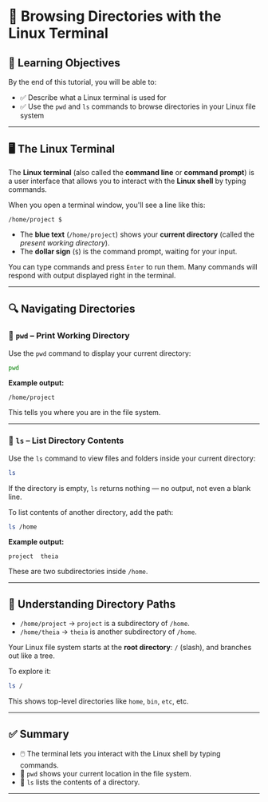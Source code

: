 # 📁 Browsing Directories with the Linux Terminal

## 🧠 Learning Objectives

By the end of this tutorial, you will be able to:

- ✅ Describe what a Linux terminal is used for  
- ✅ Use the `pwd` and `ls` commands to browse directories in your Linux file system  

---

## 🖥️ The Linux Terminal

The **Linux terminal** (also called the **command line** or **command prompt**) is a user interface that allows you to interact with the **Linux shell** by typing commands.

When you open a terminal window, you'll see a line like this:

```
/home/project $
```

- The **blue text** (`/home/project`) shows your **current directory** (called the _present working directory_).
- The **dollar sign** (`$`) is the command prompt, waiting for your input.

You can type commands and press `Enter` to run them. Many commands will respond with output displayed right in the terminal.

---

## 🔍 Navigating Directories

### 📍 `pwd` – Print Working Directory

Use the `pwd` command to display your current directory:

```bash
pwd
```

**Example output:**

```
/home/project
```

This tells you where you are in the file system.

---

### 📂 `ls` – List Directory Contents

Use the `ls` command to view files and folders inside your current directory:

```bash
ls
```

If the directory is empty, `ls` returns nothing — no output, not even a blank line.

To list contents of another directory, add the path:

```bash
ls /home
```

**Example output:**

```
project  theia
```

These are two subdirectories inside `/home`.

---

## 🧭 Understanding Directory Paths

- `/home/project` → `project` is a subdirectory of `/home`.
- `/home/theia` → `theia` is another subdirectory of `/home`.

Your Linux file system starts at the **root directory**: `/` (slash), and branches out like a tree.

To explore it:

```bash
ls /
```

This shows top-level directories like `home`, `bin`, `etc`, etc.

---

## ✅ Summary

- 🖱️ The terminal lets you interact with the Linux shell by typing commands.
- 📌 `pwd` shows your current location in the file system.
- 📁 `ls` lists the contents of a directory.

---
